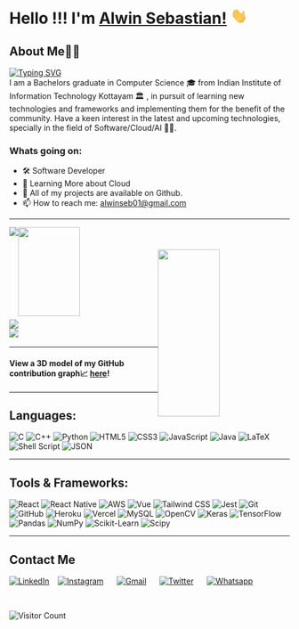 <meta name="viewport" content="width=device-width, initial-scale=1.0">

# Hello !!! I'm [Alwin Sebastian!](https://www.linkedin.com/in/alwin-sebastian/)  <img src="https://github.com/ABSphreak/ABSphreak/blob/master/gifs/Hi.gif" width="30px">  &nbsp; &nbsp;


## About Me🙋‍♂️
[![Typing SVG](https://readme-typing-svg.herokuapp.com?color=FFFFFF&lines=An+ardent+learner.;A+passionate+developer%F0%9F%92%BB)](https://git.io/typing-svg) <br>
I am a Bachelors graduate in Computer Science 🎓 from Indian Institute of Information Technology Kottayam 🏛 , in pursuit of learning new technologies and frameworks and implementing them for the benefit of the community. Have a keen interest in the latest and upcoming technologies, specially in the field of Software/Cloud/AI 👨‍💻.

### Whats going on:
- 🛠 Software Developer
- 📖 Learning More about Cloud
- 👾 All of my projects are available on Github.
- 📫 How to reach me: alwinseb01@gmail.com

---



<img align="left" src="https://github-readme-stats.vercel.app/api?username=Alwinseb01&include_all_commits=1&hide_border=true&show_icons=true&custom_title=GitHub%20Stats&count_private=true&theme=chartreuse-dark" />
<!-- <img align="right" src="https://github-readme-stats.vercel.app/api?username=Alwinseb01&include_all_commits=1&hide_border=true&show_icons=true&custom_title=GitHub Stats&count_private=true&theme=chartreuse-dark" width="47%" height="160px" style="margin-top:20px width:100%"/> -->
<img align="right" src="https://github-readme-stats.vercel.app/api/top-langs/?username=Alwinseb01&layout=compact&hide_border=true&&theme=chartreuse-dark" width="47%" height="300px" style="margin-top:40px"/>

<img align="left" src="https://github-readme-streak-stats.herokuapp.com/?user=Alwinseb01&currStreakLabel=00AEFF&hide_border=true&theme=chartreuse-dark" width="47%" height="160px" style="margin-top:40px width:100%"/>
<br/>
<img align="middle" src="https://github-profile-trophy.vercel.app/?username=Alwinseb01&theme=darkhub&no-frame=false&column=8&margin-w=60&margin-h=15"/>
<br/>
<!-- <img align="right" src="https://github-profile-trophy.vercel.app/?username=Alwinseb01&theme=darkhub&no-frame=false&column=7&margin-w=60&margin-h=15 " width="100%" height="160px" style="margin-top:20px width:100%"/> -->


<img src="https://activity-graph.herokuapp.com/graph?username=Alwinseb01&custom_title=Contribution%20Graph&bg_color=000000&color=00AEFF&line=39FF14&point=FF3300&hide_border=true" style="margin-top:40px width:100%"/>

---
#### View a 3D model of my GitHub contribution graph📈 <a href="https://skylines.vercel.app/">here</a>!

---
## Languages:    
<p align="left">                                                                               
<img alt="C" src="https://img.shields.io/badge/c-%2300599C.svg?style=for-the-badge&logo=c&logoColor=white"/>
<img alt="C++" src="https://img.shields.io/badge/c++-%2300599C.svg?style=for-the-badge&logo=c%2B%2B&logoColor=white"/>
<img alt="Python" src="https://img.shields.io/badge/python-%2314354C.svg?style=for-the-badge&logo=python&logoColor=white"/>
<img alt="HTML5" src="https://img.shields.io/badge/html5-%23E34F26.svg?style=for-the-badge&logo=html5&logoColor=white"/>
<img alt="CSS3" src="https://img.shields.io/badge/css3-%231572B6.svg?style=for-the-badge&logo=css3&logoColor=white"/>
<img alt="JavaScript" src="https://img.shields.io/badge/javascript-%23323330.svg?style=for-the-badge&logo=javascript&logoColor=%23F7DF1E"/>
<img alt="Java" src="https://img.shields.io/badge/java-%23ED8B00.svg?style=for-the-badge&logo=java&logoColor=white"/>
<img alt="LaTeX" src="https://img.shields.io/badge/latex-%23008080.svg?style=for-the-badge&logo=latex&logoColor=white"/>
<img alt="Shell Script" src="https://img.shields.io/badge/shell_script-%23121011.svg?style=for-the-badge&logo=gnu-bash&logoColor=white"/>
<img alt="JSON" src="https://img.shields.io/badge/json-5E5C5C?style=for-the-badge&logo=json&logoColor=white"/> 

</p>

---
## Tools & Frameworks:
<p align="left">
<img alt="React" src="https://img.shields.io/badge/react-%2320232a.svg?style=for-the-badge&logo=react&logoColor=%2361DAFB"/>
<img alt="React Native" src="https://img.shields.io/badge/React_Native-20232A?style=for-the-badge&logo=react&logoColor=61DAFB"/>
<img alt="AWS" src="https://img.shields.io/badge/Amazon_AWS-232F3E?style=for-the-badge&logo=amazon-aws&logoColor=white"/>
<img alt="Vue" src="https://img.shields.io/badge/Vue.js-35495E?style=for-the-badge&logo=vuedotjs&logoColor=4FC08D"/> 
<img alt="Tailwind CSS" src="https://img.shields.io/badge/Tailwind_CSS-38B2AC?style=for-the-badge&logo=tailwind-css&logoColor=white"/> 
<img alt="Jest" src="https://img.shields.io/badge/Jest-323330?style=for-the-badge&logo=Jest&logoColor=white"/> 
<img alt="Git" src="https://img.shields.io/badge/git-%23F05033.svg?style=for-the-badge&logo=git&logoColor=white"/>
<img alt="GitHub" src="https://img.shields.io/badge/github-%23121011.svg?style=for-the-badge&logo=github&logoColor=white"/>
<img alt="Heroku" src="https://img.shields.io/badge/heroku-%23430098.svg?style=for-the-badge&logo=heroku&logoColor=white"/>
<img alt="Vercel" src="https://img.shields.io/badge/Vercel-000000?style=for-the-badge&logo=vercel&logoColor=white"/> 
<img alt="MySQL" src="https://img.shields.io/badge/mysql-%2300f.svg?style=for-the-badge&logo=mysql&logoColor=white"/>
<img alt="OpenCV" src="https://img.shields.io/badge/opencv-%23white.svg?style=for-the-badge&logo=opencv&logoColor=white"/>
<img alt="Keras" src="https://img.shields.io/badge/Keras-%23D00000.svg?style=for-the-badge&logo=Keras&logoColor=white"/>
<img alt="TensorFlow" src="https://img.shields.io/badge/TensorFlow-%23FF6F00.svg?style=for-the-badge&logo=TensorFlow&logoColor=white"/>
<img alt="Pandas" src="https://img.shields.io/badge/pandas-%23150458.svg?style=for-the-badge&logo=pandas&logoColor=white"/>
<img alt="NumPy" src="https://img.shields.io/badge/numpy-%23013243.svg?style=for-the-badge&logo=numpy&logoColor=white"/>
<img alt="Scikit-Learn" src="https://img.shields.io/badge/scikit--learn-%23F7931E.svg?style=for-the-badge&logo=scikit-learn&logoColor=white"/>
<img alt="Scipy" src="https://img.shields.io/badge/SciPy-%230C55A5.svg?style=for-the-badge&logo=scipy&logoColor=%white"/>
</p>

---
## Contact Me

[<img alt="LinkedIn" src="https://img.shields.io/badge/linkedin-%230077B5.svg?style=for-the-badge&logo=linkedin&logoColor=white"/>][linkedin]&nbsp;&nbsp;&nbsp;
[<img alt="Instagram" src="https://img.shields.io/badge/Instagram-%23E4405F.svg?style=for-the-badge&logo=Instagram&logoColor=white"/>][instagram]&nbsp; &nbsp; &nbsp;
[<img alt="Gmail" src="https://img.shields.io/badge/Gmail-D14836?style=for-the-badge&logo=gmail&logoColor=white"/>][gmail]&nbsp; &nbsp; &nbsp;
[<img alt="Twitter" src="https://img.shields.io/badge/Twitter-%231DA1F2.svg?style=for-the-badge&logo=Twitter&logoColor=white"/>][twitter]&nbsp; &nbsp; &nbsp;
[<img alt="Whatsapp" src="https://img.shields.io/badge/WhatsApp-25D366?style=for-the-badge&logo=whatsapp&logoColor=white"/>][whatsapp]&nbsp; &nbsp; &nbsp;


<br/>

[linkedin]:https://www.linkedin.com/in/alwin-sebastian/
[github]:https://github.com/Alwinseb01
[gmail]:mailto:alwinseb01@gmail.com?subject=&body=
[twitter]:https://twitter.com/alwinseb01?t=VzHCvtyTBGchgXcARIsq_w&s=09
[instagram]:https://www.instagram.com/alw1n_s3b/
[whatsapp]:https://api.whatsapp.com/send/?phone=917838253445&text&app_absent=0

![Visitor Count](https://profile-counter.glitch.me/{Alwinseb01}/count.svg)


